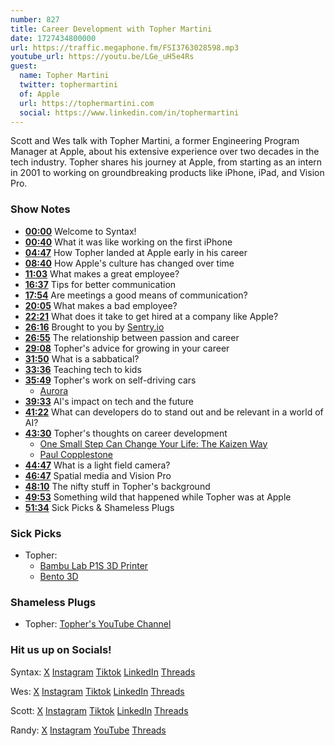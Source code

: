 ```yaml
---
number: 827
title: Career Development with Topher Martini
date: 1727434800000
url: https://traffic.megaphone.fm/FSI3763028598.mp3
youtube_url: https://youtu.be/LGe_uH5e4Rs
guest:
  name: Topher Martini
  twitter: tophermartini
  of: Apple
  url: https://tophermartini.com
  social: https://www.linkedin.com/in/tophermartini
---
```


Scott and Wes talk with Topher Martini, a former Engineering Program Manager at Apple, about his extensive experience over two decades in the tech industry. Topher shares his journey at Apple, from starting as an intern in 2001 to working on groundbreaking products like iPhone, iPad, and Vision Pro. 

### Show Notes

* **[00:00](#t=00:00)** Welcome to Syntax!  
* **[00:40](#t=00:40)** What it was like working on the first iPhone  
* **[04:47](#t=04:47)** How Topher landed at Apple early in his career  
* **[08:40](#t=08:40)** How Apple's culture has changed over time  
* **[11:03](#t=11:03)** What makes a great employee?  
* **[16:37](#t=16:37)** Tips for better communication  
* **[17:54](#t=17:54)** Are meetings a good means of communication?  
* **[20:05](#t=20:05)** What makes a bad employee?  
* **[22:21](#t=22:21)** What does it take to get hired at a company like Apple?  
* **[26:16](#t=26:16)** Brought to you by [Sentry.io](https://sentry.io)  
* **[26:55](#t=26:55)** The relationship between passion and career  
* **[29:08](#t=29:08)** Topher's advice for growing in your career  
* **[31:50](#t=31:50)** What is a sabbatical?  
* **[33:36](#t=33:36)** Teaching tech to kids  
* **[35:49](#t=35:49)** Topher's work on self-driving cars  
  * [Aurora](https://aurora.tech/)  
* **[39:33](#t=39:33)** AI's impact on tech and the future  
* **[41:22](#t=41:22)** What can developers do to stand out and be relevant in a world of AI?  
* **[43:30](#t=43:30)** Topher's thoughts on career development  
  * [One Small Step Can Change Your Life: The Kaizen Way](https://www.amazon.com/Small-Step-Change-Your-Life/dp/076118032X)  
  * [Paul Copplestone](https://x.com/kiwicopple)  
* **[44:47](#t=44:47)** What is a light field camera?  
* **[46:47](#t=46:47)** Spatial media and Vision Pro  
* **[48:10](#t=48:10)** The nifty stuff in Topher's background  
* **[49:53](#t=49:53)** Something wild that happened while Topher was at Apple  
* **[51:34](#t=51:34)** Sick Picks & Shameless Plugs  

### Sick Picks

- Topher:
  * [Bambu Lab P1S 3D Printer](https://us.store.bambulab.com/products/p1s)
  * [Bento 3D](https://bento3d.design/)

### Shameless Plugs

- Topher: [Topher's YouTube Channel](https://www.youtube.com/@tophermartini)

### Hit us up on Socials!

Syntax: [X](https://twitter.com/syntaxfm) [Instagram](https://www.instagram.com/syntax_fm/) [Tiktok](https://www.tiktok.com/@syntaxfm) [LinkedIn](https://www.linkedin.com/company/96077407/admin/feed/posts/) [Threads](https://www.threads.net/@syntax_fm)

Wes: [X](https://twitter.com/wesbos) [Instagram](https://www.instagram.com/wesbos/) [Tiktok](https://www.tiktok.com/@wesbos) [LinkedIn](https://www.linkedin.com/in/wesbos/) [Threads](https://www.threads.net/@wesbos)

Scott: [X](https://twitter.com/stolinski) [Instagram](https://www.instagram.com/stolinski/) [Tiktok](https://www.tiktok.com/@stolinski) [LinkedIn](https://www.linkedin.com/in/stolinski/) [Threads](https://www.threads.net/@stolinski)

Randy: [X](https://twitter.com/randyrektor) [Instagram](https://www.instagram.com/randyrektor/) [YouTube](https://www.youtube.com/@randyrektor) [Threads](https://www.threads.net/@randyrektor)